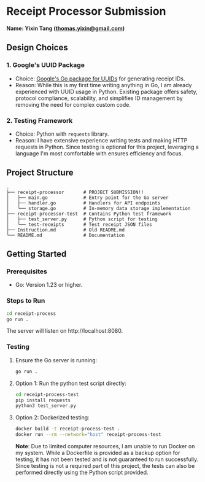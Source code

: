 # Receipt Processor Submission
**Name: Yixin Tang (thomas.yixin@gmail.com)**

## Design Choices

### 1. Google's UUID Package
- Choice: [Google's Go package for UUIDs](https://github.com/google/uuid) for generating receipt IDs.
- Reason: While this is my first time writing anything in Go, I am already experienced with UUID usage in Python. Existing package offers safety, protocol compliance, scalability, and simplifies ID management by removing the need for complex custom code.
  
### 2. Testing Framework
- Choice: Python with `requests` library.
- Reason: I have extensive experience writing tests and making HTTP requests in Python. Since testing is optional for this project, leveraging a language I'm most comfortable with ensures efficiency and focus. 
  
## Project Structure
```plaintext
.
├── receipt-processor       # PROJECT SUBMISSION!!
│   ├── main.go             # Entry point for the Go server
│   ├── handler.go          # Handlers for API endpoints
│   └── storage.go          # In-memory data storage implementation
├── receipt-processor-test  # Contains Python test framework
│   ├── test_server.py      # Python script for testing 
│   └── test-receipts       # Test receipt JSON files
├── Instruction.md          # Old README.md
└── README.md               # Documentation
```

## Getting Started

### Prerequisites
- Go: Version 1.23 or higher.

### Steps to Run
```bash
cd receipt-process
go run .
```
The server will listen on http://localhost:8080.

### Testing

1. Ensure the Go server is running:  
   ```bash
   go run .
   ```

2. Option 1: Run the python test script directly:  
   ```bash
   cd receipt-process-test
   pip install requests
   python3 test_server.py
   ```

2. Option 2: Dockerized testing:
   ```bash
   docker build -t receipt-process-test .
   docker run --rm --network="host" receipt-process-test
   ```

   **Note**: Due to limited computer resources, I am unable to run Docker on my system. While a Dockerfile is provided as a backup option for testing, it has not been tested and is not guaranteed to run successfully. Since testing is not a required part of this project, the tests can also be performed directly using the Python script provided.
